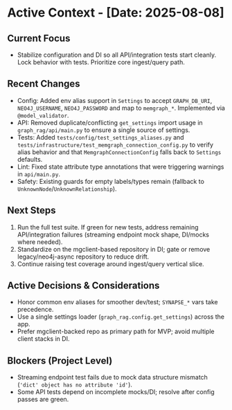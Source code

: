# Active Context - [Date: 2025-08-08]

## Current Focus
- Stabilize configuration and DI so all API/integration tests start cleanly. Lock behavior with tests. Prioritize core ingest/query path.

## Recent Changes
- Config: Added env alias support in `Settings` to accept `GRAPH_DB_URI`, `NEO4J_USERNAME`, `NEO4J_PASSWORD` and map to `memgraph_*`. Implemented via `@model_validator`.
- API: Removed duplicate/conflicting `get_settings` import usage in `graph_rag/api/main.py` to ensure a single source of settings.
- Tests: Added `tests/config/test_settings_aliases.py` and `tests/infrastructure/test_memgraph_connection_config.py` to verify alias behavior and that `MemgraphConnectionConfig` falls back to `Settings` defaults.
- Lint: Fixed state attribute type annotations that were triggering warnings in `api/main.py`.
- Safety: Existing guards for empty labels/types remain (fallback to `UnknownNode`/`UnknownRelationship`).

## Next Steps
1. Run the full test suite. If green for new tests, address remaining API/integration failures (streaming endpoint mock shape, DI/mocks where needed).
2. Standardize on the mgclient-based repository in DI; gate or remove legacy/neo4j-async repository to reduce drift.
3. Continue raising test coverage around ingest/query vertical slice.

## Active Decisions & Considerations
- Honor common env aliases for smoother dev/test; `SYNAPSE_*` vars take precedence.
- Use a single settings loader (`graph_rag.config.get_settings`) across the app.
- Prefer mgclient-backed repo as primary path for MVP; avoid multiple client stacks in DI.

## Blockers (Project Level)
- Streaming endpoint test fails due to mock data structure mismatch (`'dict' object has no attribute 'id'`).
- Some API tests depend on incomplete mocks/DI; resolve after config passes are green.